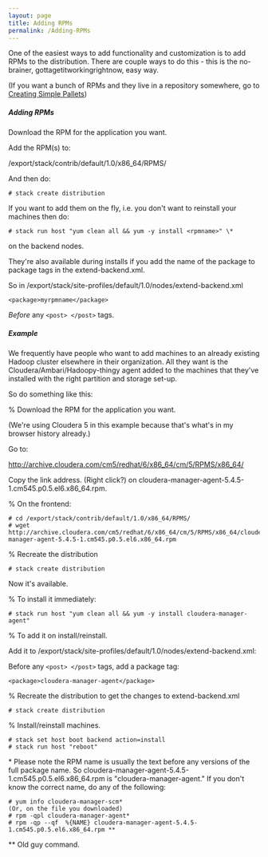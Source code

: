 ```yaml
---
layout: page
title: Adding RPMs
permalink: /Adding-RPMs
---
```


One of the easiest ways to add functionality and customization is to add RPMs to the distribution. There are couple ways to do this - this is the no-brainer, gottagetitworkingrightnow, easy way.

(If you want a bunch of RPMs and they live in a repository somewhere, go to [Creating Simple Pallets](https://github.com/StackIQ/stacki/wiki/Creating-Simple-(Package-based)-Pallets))

##### Adding RPMs

Download the RPM for the application you want.

Add the RPM(s) to:

/export/stack/contrib/default/1.0/x86_64/RPMS/

And then do:
```
# stack create distribution
```

If you want to add them on the fly, i.e. you don't want to reinstall your machines then do:
```
# stack run host "yum clean all && yum -y install <rpmname>" \*
```

on the backend nodes. 

They're also available during installs if you add the name of the package to package tags in the extend-backend.xml.

So in /export/stack/site-profiles/default/1.0/nodes/extend-backend.xml
```
<package>myrpmname</package>
```
_Before_ any `<post> </post>` tags.

##### Example

We frequently have people who want to add machines to an already existing Hadoop cluster elsewhere in their organization. All they want is the Cloudera/Ambari/Hadoopy-thingy agent added to the machines that they've installed with the right partition and storage set-up. 

So do something like this:

% Download the RPM for the application you want.

(We're using Cloudera 5 in this example because that's what's in my browser history already.)

Go to:

http://archive.cloudera.com/cm5/redhat/6/x86_64/cm/5/RPMS/x86_64/

Copy the link address. (Right click?) on cloudera-manager-agent-5.4.5-1.cm545.p0.5.el6.x86_64.rpm.

% On the frontend:
```
# cd /export/stack/contrib/default/1.0/x86_64/RPMS/
# wget http://archive.cloudera.com/cm5/redhat/6/x86_64/cm/5/RPMS/x86_64/cloudera-manager-agent-5.4.5-1.cm545.p0.5.el6.x86_64.rpm
```

% Recreate the distribution
```
# stack create distribution
```

Now it's available. 

% To install it immediately:
```
# stack run host "yum clean all && yum -y install cloudera-manager-agent"
```

% To add it on install/reinstall. 

Add it to /export/stack/site-profiles/default/1.0/nodes/extend-backend.xml:

Before any `<post> </post>` tags, add a package tag:
```
<package>cloudera-manager-agent</package>
```

% Recreate the distribution to get the changes to extend-backend.xml
```
# stack create distribution
```

% Install/reinstall machines. 
```
# stack set host boot backend action=install
# stack run host "reboot"
```

\* Please note the RPM name is usually the text before any versions of the full package name. So cloudera-manager-agent-5.4.5-1.cm545.p0.5.el6.x86_64.rpm is "cloudera-manager-agent." If you don't know the correct name, do any of the following:
```
# yum info cloudera-manager-scm*
(Or, on the file you downloaded)
# rpm -qpl cloudera-manager-agent* 
# rpm -qp --qf  %{NAME} cloudera-manager-agent-5.4.5-1.cm545.p0.5.el6.x86_64.rpm **
```

** Old guy command.
